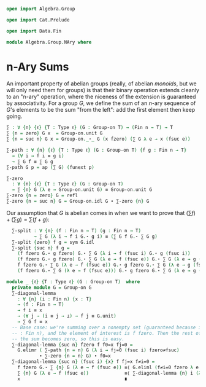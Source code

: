 ```agda
open import Algebra.Group

open import Cat.Prelude

open import Data.Fin

module Algebra.Group.NAry where
```

# n-Ary Sums

An important property of abelian groups (really, of abelian _monoids_,
but we will only need them for groups) is that their binary operation
extends cleanly to an "n-ary" operation, where the niceness of the
extension is guaranteed by associativity. For a group $G$, we define the
sum of an $n$-ary sequence of $G$'s elements to be the sum "from the
left": add the first element then keep going.

```agda
∑ : ∀ {n} {ℓ} {T : Type ℓ} (G : Group-on T) → (Fin n → T) → T
∑ {n = zero} G x  = Group-on.unit G
∑ {n = suc n} G x = Group-on._⋆_ G (x fzero) (∑ G λ e → x (fsuc e))

∑-path : ∀ {n} {ℓ} {T : Type ℓ} (G : Group-on T) {f g : Fin n → T}
  → (∀ i → f i ≡ g i)
  → ∑ G f ≡ ∑ G g
∑-path G p = ap (∑ G) (funext p)

∑-zero
  : ∀ {n} {ℓ} {T : Type ℓ} (G : Group-on T)
  → ∑ {n} G (λ e → Group-on.unit G) ≡ Group-on.unit G
∑-zero {n = zero} G = refl
∑-zero {n = suc n} G = Group-on.idl G ∙ ∑-zero {n} G
```

<!--
```agda
module _ {ℓ} {T : Type ℓ} (G : Group-on T) (ab : is-abelian-group G) where
  private module G = Group-on G
```
-->

Our assumption that $G$ is abelian comes in when we want to prove that
$(\sum f) + (\sum g) = \sum (f + g)$:

```agda
  ∑-split : ∀ {n} (f : Fin n → T) (g : Fin n → T)
          → ∑ G (λ i → f i G.⋆ g i) ≡ (∑ G f G.⋆ ∑ G g)
  ∑-split {zero} f g = sym G.idl
  ∑-split {suc n} f g =
    (f fzero G.⋆ g fzero) G.⋆ ∑ G (λ i → f (fsuc i) G.⋆ g (fsuc i))             ≡⟨ ap₂ G._⋆_ refl (∑-split (λ e → f (fsuc e)) (λ e → g (fsuc e))) ⟩
    (f fzero G.⋆ g fzero) G.⋆ ∑ G (λ e → f (fsuc e)) G.⋆ ∑ G (λ e → g (fsuc e)) ≡⟨ G.pullr (G.extendl (ab _ _)) ⟩
    f fzero G.⋆ ∑ G (λ e → f (fsuc e)) G.⋆ g fzero G.⋆ ∑ G (λ e → g (fsuc e))   ≡⟨ G.associative ⟩
    (f fzero G.⋆ ∑ G (λ e → f (fsuc e))) G.⋆ g fzero G.⋆ ∑ G (λ e → g (fsuc e)) ∎
```

```agda
module _ {ℓ} {T : Type ℓ} (G : Group-on T)  where
  private module G = Group-on G
  ∑-diagonal-lemma
    : ∀ {n} (i : Fin n) {x : T}
    → (f : Fin n → T)
    → f i ≡ x
    → (∀ j → (i ≡ j → ⊥) → f j ≡ G.unit)
    → ∑ G f ≡ x
  -- Base case: we're summing over a nonempty set (guaranteed because i
  -- : Fin n), and the element of interest is f fzero. Then the rest of
  -- the sum becomes zero, so this is easy.
  ∑-diagonal-lemma {suc n} fzero f f0=x fj=0 =
    G.elimr ( ∑-path {n = n} G (λ i → fj=0 (fsuc i) fzero≠fsuc)
            ∙ ∑-zero {n = n} G) ∙ f0=x
  ∑-diagonal-lemma {suc n} (fsuc i) {x} f fj=x f≠i=0 =
    f fzero G.⋆ ∑ {n} G (λ e → f (fsuc e)) ≡⟨ G.eliml (f≠i=0 fzero λ e → fzero≠fsuc (sym e)) ⟩
    ∑ {n} G (λ e → f (fsuc e))             ≡⟨ ∑-diagonal-lemma {n} i (λ e → f (fsuc e)) fj=x (λ j i≠j → f≠i=0 (fsuc j) (λ e → i≠j (fsuc-inj e))) ⟩
    x                                      ∎
```
